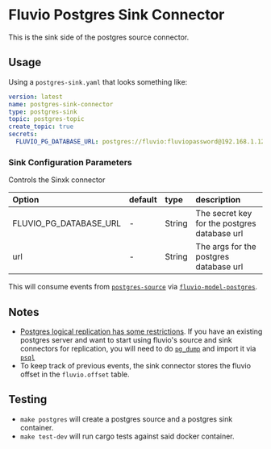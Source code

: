 # Fluvio Postgres Sink Connector

This is the sink side of the postgres source connector.

## Usage
Using a `postgres-sink.yaml` that looks something like:

```yaml
version: latest
name: postgres-sink-connector
type: postgres-sink
topic: postgres-topic
create_topic: true
secrets:
  FLUVIO_PG_DATABASE_URL: postgres://fluvio:fluviopassword@192.168.1.12:5432
```

### Sink Configuration Parameters

Controls the Sinxk connector

| Option                   | default  | type   | description |
| :---                     | :---     | :---   | :----       |
| FLUVIO_PG_DATABASE_URL   | -        | String | The secret key for the postgres database url|
| url                      | -        | String | The args for the postgres database url|

This will consume events from [`postgres-source`](../../sources/postgres) via
[`fluvio-model-postgres`](../../models/fluvio-model-postgres).

## Notes
* [Postgres logical replication has some
restrictions](https://www.postgresql.org/docs/14/logical-replication-restrictions.html).
If you have an existing postgres server and want to start using fluvio's source
and sink connectors for replication, you will need to do
[`pg_dump`](https://www.postgresql.org/docs/current/app-pgdump.html) and import
it via [`psql`](https://www.postgresql.org/docs/current/app-psql.html)
* To keep track of previous events, the sink connector stores the fluvio offset
in the `fluvio.offset` table.

## Testing
* `make postgres` will create a postgres source and a postgres sink container.
* `make test-dev` will run cargo tests against said docker container.
